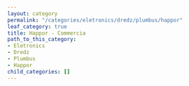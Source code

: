 ```yaml
---
layout: category
permalink: "/categories/eletronics/dredz/plumbus/happor"
leaf_category: true
title: Happor - Commercia
path_to_this_category:
- Eletronics
- Dredz
- Plumbus
- Happor
child_categories: []
---
```

